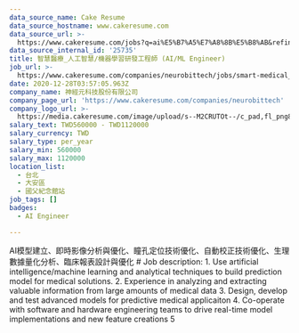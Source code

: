 ```yaml
---
data_source_name: Cake Resume
data_source_hostname: www.cakeresume.com
data_source_url: >-
  https://www.cakeresume.com/jobs?q=ai%E5%B7%A5%E7%A8%8B%E5%B8%AB&refinementList%5Blang_[…]y_type%5D=per_year&range%5Bsalary_range%5D%5Bmin%5D=1000000
data_source_internal_id: '25735'
title: 智慧醫療_人工智慧/機器學習研發工程師 (AI/ML Engineer)
job_url: >-
  https://www.cakeresume.com/companies/neurobittech/jobs/smart-medical_algorithm-engineer-biomedical-signal
date: 2020-12-28T03:57:05.963Z
company_name: 神經元科技股份有限公司
company_page_url: 'https://www.cakeresume.com/companies/neurobittech'
company_logo_url: >-
  https://media.cakeresume.com/image/upload/s--M2CRUTOt--/c_pad,fl_png8,h_200,w_200/v1629450417/xllbss6xhjiy06njzsom.png
salary_text: TWD560000 - TWD1120000
salary_currency: TWD
salary_type: per_year
salary_min: 560000
salary_max: 1120000
location_list:
  - 台北
  - 大安區
  - 國父紀念館站
job_tags: []
badges:
  - AI Engineer

---
```


AI模型建立、即時影像分析與優化、瞳孔定位技術優化、自動校正技術優化、生理數據量化分析、臨床報表設計與優化 # Job description: 1. Use artificial intelligence/machine learning and analytical techniques to build prediction model for medical solutions. 2. Experience in analyzing and extracting valuable information from large amounts of medical data 3. Design, develop and test advanced models for predictive medical applicaiton 4. Co-operate with software and hardware engineering teams to drive real-time model implementations and new feature creations 5